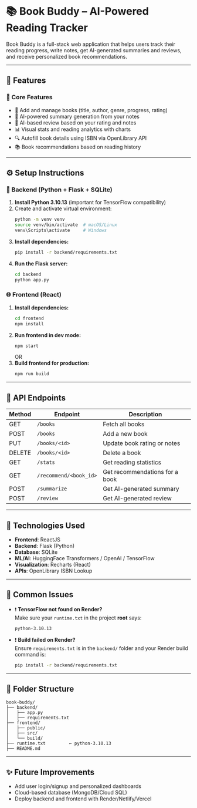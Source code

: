 # 📚 Book Buddy – AI-Powered Reading Tracker

Book Buddy is a full-stack web application that helps users track their reading progress, write notes, get AI-generated summaries and reviews, and receive personalized book recommendations.

---

## 🚀 Features

### 🔖 Core Features
- 📘 Add and manage books (title, author, genre, progress, rating)
- 🧠 AI-powered summary generation from your notes
- 📝 AI-based review based on your rating and notes
- 📊 Visual stats and reading analytics with charts
- 🔍 Autofill book details using ISBN via OpenLibrary API
- 📚 Book recommendations based on reading history

---

## ⚙️ Setup Instructions

### 🔧 Backend (Python + Flask + SQLite)
1. **Install Python 3.10.13** (important for TensorFlow compatibility)
2. Create and activate virtual environment:
   ```bash
   python -m venv venv
   source venv/bin/activate  # macOS/Linux
   venv\Scripts\activate     # Windows
   ```
3. **Install dependencies:**
   ```bash
   pip install -r backend/requirements.txt
   ```
4. **Run the Flask server:**
   ```bash
   cd backend
   python app.py
   ```

### 🌐 Frontend (React)
1. **Install dependencies:**
   ```bash
   cd frontend
   npm install
   ```
2. **Run frontend in dev mode:**
   ```bash
   npm start
   ```
   OR
3. **Build frontend for production:**
   ```bash
   npm run build
   ```

---

## 🧪 API Endpoints

| Method | Endpoint                 | Description                           |
|--------|--------------------------|---------------------------------------|
| GET    | `/books`                 | Fetch all books                       |
| POST   | `/books`                 | Add a new book                        |
| PUT    | `/books/<id>`           | Update book rating or notes           |
| DELETE | `/books/<id>`           | Delete a book                         |
| GET    | `/stats`                 | Get reading statistics                |
| GET    | `/recommend/<book_id>`  | Get recommendations for a book        |
| POST   | `/summarize`            | Get AI-generated summary              |
| POST   | `/review`               | Get AI-generated review               |

---

## 📝 Technologies Used

- **Frontend**: ReactJS
- **Backend**: Flask (Python)
- **Database**: SQLite
- **ML/AI**: HuggingFace Transformers / OpenAI / TensorFlow
- **Visualization**: Recharts (React)
- **APIs**: OpenLibrary ISBN Lookup

---

## 🐞 Common Issues

- ❗ **TensorFlow not found on Render?**  
  Make sure your `runtime.txt` in the project **root** says:
  ```text
  python-3.10.13
  ```

- ❗ **Build failed on Render?**  
  Ensure `requirements.txt` is in the `backend/` folder and your Render build command is:
  ```bash
  pip install -r backend/requirements.txt
  ```

---

## 📁 Folder Structure

```
book-buddy/
├── backend/
│   ├── app.py
│   ├── requirements.txt
├── frontend/
│   ├── public/
│   ├── src/
│   └── build/
├── runtime.txt         ← python-3.10.13
├── README.md
```

---

## ✨ Future Improvements

- Add user login/signup and personalized dashboards
- Cloud-based database (MongoDB/Cloud SQL)
- Deploy backend and frontend with Render/Netlify/Vercel

